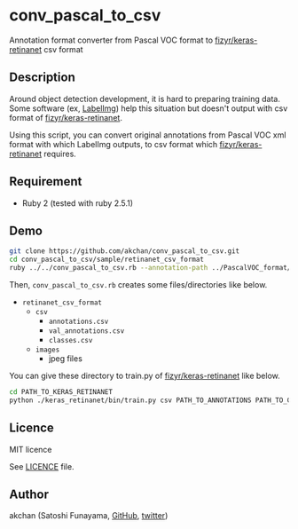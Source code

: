 # conv_pascal_to_csv

Annotation format converter from Pascal VOC format to [fizyr/keras-retinanet](https://github.com/fizyr/keras-retinanet) csv format

## Description

Around object detection development, it is hard to preparing training data. Some software (ex, [LabelImg](https://github.com/tzutalin/labelImg)) help this situation but doesn't output with csv format of [fizyr/keras-retinanet](https://github.com/fizyr/keras-retinanet).

Using this script, you can convert original annotations from Pascal VOC xml format with which LabelImg outputs, to csv format which [fizyr/keras-retinanet](https://github.com/fizyr/keras-retinanet) requires.

## Requirement

- Ruby 2 (tested with ruby 2.5.1)

## Demo

```sh
git clone https://github.com/akchan/conv_pascal_to_csv.git
cd conv_pascal_to_csv/sample/retinanet_csv_format
ruby ../../conv_pascal_to_csv.rb --annotation-path ../PascalVOC_format/Annotations --image-path ../PascalVOC_format/JPEGImages
```

Then, `conv_pascal_to_csv.rb` creates some files/directories like below.

- `retinanet_csv_format`
	- `csv`
		- `annotations.csv`
		- `val_annotations.csv`
		- `classes.csv`
	- `images`
		- jpeg files

You can give these directory to train.py of [fizyr/keras-retinanet](https://github.com/fizyr/keras-retinanet) like below.

```sh
cd PATH_TO_KERAS_RETINANET
python ./keras_retinanet/bin/train.py csv PATH_TO_ANNOTATIONS PATH_TO_CLASSES --val-annotations PATH_TO_VAL_ANNOTATIONS
```

## Licence

MIT licence

See [LICENCE](https://github.com/akchan/conv_pascal_to_csv/blob/master/LICENSE) file.

## Author

akchan (Satoshi Funayama, [GitHub](https://github.com/akchan), [twitter](https://twitter.com/akcharine))
